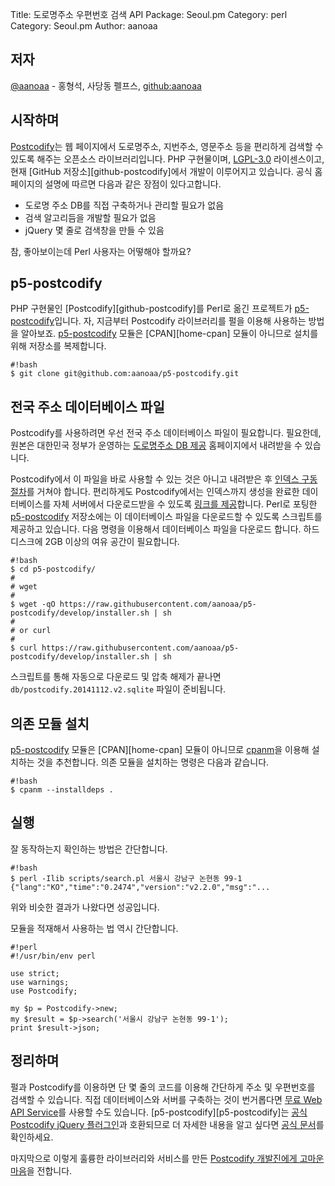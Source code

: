 Title:    도로명주소 우편번호 검색 API
Package:  Seoul.pm
Category: perl
Category: Seoul.pm
Author:   aanoaa


저자
-----

[@aanoaa][twitter-aanoaa] - 홍형석, 사당동 펠프스, [github:aanoaa][github-aanoaa]


시작하며
---------

[Postcodify][postcodify]는 웹 페이지에서 도로명주소, 지번주소, 영문주소 등을
편리하게 검색할 수 있도록 해주는 오픈소스 라이브러리입니다.
PHP 구현물이며, [LGPL-3.0][license-lgpl-3.0] 라이센스이고,
현재 [GitHub 저장소][github-postcodify]에서 개발이 이루어지고 있습니다.
공식 홈페이지의 설명에 따르면 다음과 같은 장점이 있다고합니다.

- 도로명 주소 DB를 직접 구축하거나 관리할 필요가 없음
- 검색 알고리듬을 개발할 필요가 없음
- jQuery 몇 줄로 검색창을 만들 수 있음

참, 좋아보이는데 Perl 사용자는 어떻해야 할까요?


p5-postcodify
--------------

PHP 구현물인 [Postcodify][github-postcodify]를 Perl로 옮긴 프로젝트가
[p5-postcodify][github-p5-postcodify]입니다.
자, 지금부터 Postcodify 라이브러리를 펄을 이용해 사용하는 방법을 알아보죠.
[p5-postcodify][github-p5-postcodify] 모듈은 [CPAN][home-cpan] 모듈이 아니므로
설치를 위해 저장소를 복제합니다.

    #!bash
    $ git clone git@github.com:aanoaa/p5-postcodify.git


전국 주소 데이터베이스 파일
----------------------------

Postcodify를 사용하려면 우선 전국 주소 데이터베이스 파일이 필요합니다.
필요한데, 원본은 대한민국 정부가 운영하는 [도로명주소 DB 제공][home-juso]
홈페이지에서 내려받을 수 있습니다.

Postcodify에서 이 파일을 바로 사용할 수 있는 것은 아니고 내려받은 후
[인덱스 구동 절차][postcodify-indexer]를 거쳐야 합니다.
편리하게도 Postcodify에서는 인덱스까지 생성을 완료한 데이터베이스를
자체 서버에서 다운로드받을 수 있도록 [링크를 제공][postcodify-download]합니다.
Perl로 포팅한 [p5-postcodify][github-p5-postcodify] 저장소에는
이 데이터베이스 파일을 다운로드할 수 있도록 스크립트를 제공하고 있습니다.
다음 명령을 이용해서 데이터베이스 파일을 다운로드 합니다.
하드 디스크에 2GB 이상의 여유 공간이 필요합니다.

    #!bash
    $ cd p5-postcodify/
    #
    # wget
    #
    $ wget -qO https://raw.githubusercontent.com/aanoaa/p5-postcodify/develop/installer.sh | sh
    #
    # or curl
    #
    $ curl https://raw.githubusercontent.com/aanoaa/p5-postcodify/develop/installer.sh | sh

스크립트를 통해 자동으로 다운로드 및 압축 해제가 끝나면
`db/postcodify.20141112.v2.sqlite` 파일이 준비됩니다.


의존 모듈 설치
---------------

[p5-postcodify][github-p5-postcodify] 모듈은 [CPAN][home-cpan] 모듈이 아니므로
[cpanm][cpan-cpanm]을 이용해 설치하는 것을 추천합니다.
의존 모듈을 설치하는 명령은 다음과 같습니다.

    #!bash
    $ cpanm --installdeps .


실행
-----

잘 동작하는지 확인하는 방법은 간단합니다.

    #!bash
    $ perl -Ilib scripts/search.pl 서울시 강남구 논현동 99-1
    {"lang":"KO","time":"0.2474","version":"v2.2.0","msg":"...

위와 비슷한 결과가 나왔다면 성공입니다.

모듈을 적재해서 사용하는 법 역시 간단합니다.

    #!perl
    #!/usr/bin/env perl

    use strict;
    use warnings;
    use Postcodify;

    my $p = Postcodify->new;
    my $result = $p->search('서울시 강남구 논현동 99-1');
    print $result->json;


정리하며
---------

펄과 Postcodify를 이용하면 단 몇 줄의 코드를 이용해
간단하게 주소 및 우편번호를 검색할 수 있습니다.
직접 데이터베이스와 서버를 구축하는 것이 번거롭다면
[무료 Web API Service][postcodify-freeapi]를 사용할 수도 있습니다.
[p5-postcodify][p5-postcodify]는 [공식 Postcodify jQuery 플러그인][postcodify-jquery]과 호환되므로
더 자세한 내용을 알고 싶다면 [공식 문서][postcodify-manual]를 확인하세요.

마지막으로 이렇게 훌륭한 라이브러리와 서비스를 만든
[Postcodify 개발진에게 고마운 마음][postcodify-sponsor]을 전합니다.


[cpan-cpanm]:           https://metacpan.org/pod/distribution/App-cpanminus/bin/cpanm
[cpan]:                 http://www.cpan.org/
[github-aanoaa]:        https://github.com/aanoaa
[github-p5-postcodify]: https://github.com/aanoaa/p5-postcodify
[home-juso]:            http://www.juso.go.kr/support/AddressBuild.htm
[license-lgpl-3.0]:     http://opensource.org/licenses/lgpl-3.0.html
[postcodify-download]:  http://storage.poesis.kr/downloads/post/
[postcodify-freeapi]:   http://postcodify.poesis.kr/guide/freeapi
[postcodify-jquery]:    http://postcodify.poesis.kr/guide/jquery_popup
[postcodify-manual]:    http://postcodify.poesis.kr/guide/contents
[postcodify-indexer]:   http://postcodify.poesis.kr/guide/owndb_indexer
[postcodify-sponsor]:   http://postcodify.poesis.kr/guide/sponsor
[postcodify]:           http://postcodify.poesis.kr/
[twitter-aanoaa]:       https://twitter.com/aanoaa
